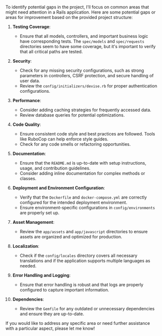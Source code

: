 To identify potential gaps in the project, I'll focus on common areas that might need attention in a Rails application. Here are some potential gaps or areas for improvement based on the provided project structure:

1. **Testing Coverage**: 
   - Ensure that all models, controllers, and important business logic have corresponding tests. The `spec/models` and `spec/requests` directories seem to have some coverage, but it's important to verify that all critical paths are tested.

2. **Security**:
   - Check for any missing security configurations, such as strong parameters in controllers, CSRF protection, and secure handling of user data.
   - Review the `config/initializers/devise.rb` for proper authentication configurations.

3. **Performance**:
   - Consider adding caching strategies for frequently accessed data.
   - Review database queries for potential optimizations.

4. **Code Quality**:
   - Ensure consistent code style and best practices are followed. Tools like RuboCop can help enforce style guides.
   - Check for any code smells or refactoring opportunities.

5. **Documentation**:
   - Ensure that the `README.md` is up-to-date with setup instructions, usage, and contribution guidelines.
   - Consider adding inline documentation for complex methods or classes.

6. **Deployment and Environment Configuration**:
   - Verify that the `Dockerfile` and `docker-compose.yml` are correctly configured for the intended deployment environment.
   - Ensure environment-specific configurations in `config/environments` are properly set up.

7. **Asset Management**:
   - Review the `app/assets` and `app/javascript` directories to ensure assets are organized and optimized for production.

8. **Localization**:
   - Check if the `config/locales` directory covers all necessary translations and if the application supports multiple languages as needed.

9. **Error Handling and Logging**:
   - Ensure that error handling is robust and that logs are properly configured to capture important information.

10. **Dependencies**:
    - Review the `Gemfile` for any outdated or unnecessary dependencies and ensure they are up-to-date.

If you would like to address any specific area or need further assistance with a particular aspect, please let me know!